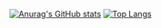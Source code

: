 [![Anurag's GitHub stats](https://github-readme-stats.vercel.app/api?username=ihatewindows)](https://github.com/anuraghazra/github-readme-stats)
[![Top Langs](https://github-readme-stats.vercel.app/api/top-langs/?username=ihatewindows)](https://github.com/anuraghazra/github-readme-stats)
